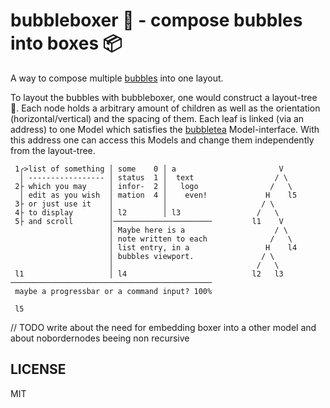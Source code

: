 # bubbleboxer 🥊 - compose bubbles into boxes 📦

A way to compose multiple [bubbles](https://github.com/charmbracelet/bubbles) into one layout.

To layout the bubbles with bubbleboxer, one would construct a layout-tree 🌲.
Each node holds a arbitrary amount of children as well as the orientation (horizontal/vertical) and the spacing of them.
Each leaf is linked (via an address) to one Model which satisfies the [bubbletea](https://github.com/charmbracelet/bubbletea) Model-interface.
With this address one can access this Models and change them independently from the layout-tree.

```
 1╭>list of something │ some    0 │ a                       V
  │ ----------------- │ status  1 │  text                  / \
 2├ which you may     │ infor-  2 │   logo                /   \
  │ edit as you wish  │ mation  4 │    even!             H    l5
 3├ or just use it    │           │                     / \
 4├ to display        │ l2        │ l3                 /   \
 5├ and scroll        │──────────────────────         l1    V
                      │ Maybe here is a                    / \
                      │ note written to each              /   \
                      │ list entry, in a                 H    l4
                      │ bubbles viewport.               / \
                      │                                /   \
 l1                   │ l4                            l2   l3
─────────────────────────────────────────────
 maybe a progressbar or a command input? 100% 

 l5
```

// TODO write about the need for embedding boxer into a other model and about nobordernodes beeing non recursive

## LICENSE

MIT
